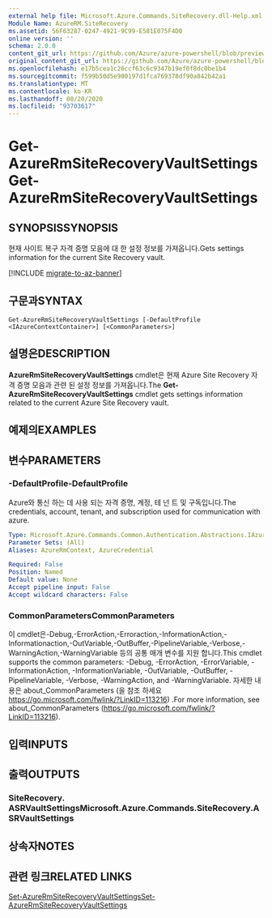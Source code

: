 ```yaml
---
external help file: Microsoft.Azure.Commands.SiteRecovery.dll-Help.xml
Module Name: AzureRM.SiteRecovery
ms.assetid: 56F63287-0247-4921-9C99-E581E075F4D0
online version: ''
schema: 2.0.0
content_git_url: https://github.com/Azure/azure-powershell/blob/preview/src/ResourceManager/SiteRecovery/Commands.SiteRecovery/help/Get-AzureRmSiteRecoveryVaultSettings.md
original_content_git_url: https://github.com/Azure/azure-powershell/blob/preview/src/ResourceManager/SiteRecovery/Commands.SiteRecovery/help/Get-AzureRmSiteRecoveryVaultSettings.md
ms.openlocfilehash: e17b5cea1c26ccf63c6c9347b19ef0f8dc0be1b4
ms.sourcegitcommit: f599b50d5e980197d1fca769378df90a842b42a1
ms.translationtype: MT
ms.contentlocale: ko-KR
ms.lasthandoff: 08/20/2020
ms.locfileid: "93703617"
---
```

# <span data-ttu-id="c444c-101">Get-AzureRmSiteRecoveryVaultSettings</span><span class="sxs-lookup"><span data-stu-id="c444c-101">Get-AzureRmSiteRecoveryVaultSettings</span></span>

## <span data-ttu-id="c444c-102">SYNOPSIS</span><span class="sxs-lookup"><span data-stu-id="c444c-102">SYNOPSIS</span></span>
<span data-ttu-id="c444c-103">현재 사이트 복구 자격 증명 모음에 대 한 설정 정보를 가져옵니다.</span><span class="sxs-lookup"><span data-stu-id="c444c-103">Gets settings information for the current Site Recovery vault.</span></span>

[!INCLUDE [migrate-to-az-banner](../../includes/migrate-to-az-banner.md)]

## <span data-ttu-id="c444c-104">구문과</span><span class="sxs-lookup"><span data-stu-id="c444c-104">SYNTAX</span></span>

```
Get-AzureRmSiteRecoveryVaultSettings [-DefaultProfile <IAzureContextContainer>] [<CommonParameters>]
```

## <span data-ttu-id="c444c-105">설명은</span><span class="sxs-lookup"><span data-stu-id="c444c-105">DESCRIPTION</span></span>
<span data-ttu-id="c444c-106">**AzureRmSiteRecoveryVaultSettings** cmdlet은 현재 Azure Site Recovery 자격 증명 모음과 관련 된 설정 정보를 가져옵니다.</span><span class="sxs-lookup"><span data-stu-id="c444c-106">The **Get-AzureRmSiteRecoveryVaultSettings** cmdlet gets settings information related to the current Azure Site Recovery vault.</span></span>

## <span data-ttu-id="c444c-107">예제의</span><span class="sxs-lookup"><span data-stu-id="c444c-107">EXAMPLES</span></span>

## <span data-ttu-id="c444c-108">변수</span><span class="sxs-lookup"><span data-stu-id="c444c-108">PARAMETERS</span></span>

### <span data-ttu-id="c444c-109">-DefaultProfile</span><span class="sxs-lookup"><span data-stu-id="c444c-109">-DefaultProfile</span></span>
<span data-ttu-id="c444c-110">Azure와 통신 하는 데 사용 되는 자격 증명, 계정, 테 넌 트 및 구독입니다.</span><span class="sxs-lookup"><span data-stu-id="c444c-110">The credentials, account, tenant, and subscription used for communication with azure.</span></span>

```yaml
Type: Microsoft.Azure.Commands.Common.Authentication.Abstractions.IAzureContextContainer
Parameter Sets: (All)
Aliases: AzureRmContext, AzureCredential

Required: False
Position: Named
Default value: None
Accept pipeline input: False
Accept wildcard characters: False
```

### <span data-ttu-id="c444c-111">CommonParameters</span><span class="sxs-lookup"><span data-stu-id="c444c-111">CommonParameters</span></span>
<span data-ttu-id="c444c-112">이 cmdlet은-Debug,-ErrorAction,-Erroraction,-InformationAction,-Informationaction,-OutVariable,-OutBuffer,-PipelineVariable,-Verbose,-WarningAction,-WarningVariable 등의 공통 매개 변수를 지원 합니다.</span><span class="sxs-lookup"><span data-stu-id="c444c-112">This cmdlet supports the common parameters: -Debug, -ErrorAction, -ErrorVariable, -InformationAction, -InformationVariable, -OutVariable, -OutBuffer, -PipelineVariable, -Verbose, -WarningAction, and -WarningVariable.</span></span> <span data-ttu-id="c444c-113">자세한 내용은 about_CommonParameters (을 참조 하세요 https://go.microsoft.com/fwlink/?LinkID=113216) .</span><span class="sxs-lookup"><span data-stu-id="c444c-113">For more information, see about_CommonParameters (https://go.microsoft.com/fwlink/?LinkID=113216).</span></span>

## <span data-ttu-id="c444c-114">입력</span><span class="sxs-lookup"><span data-stu-id="c444c-114">INPUTS</span></span>

## <span data-ttu-id="c444c-115">출력</span><span class="sxs-lookup"><span data-stu-id="c444c-115">OUTPUTS</span></span>

### <span data-ttu-id="c444c-116">SiteRecovery. ASRVaultSettings</span><span class="sxs-lookup"><span data-stu-id="c444c-116">Microsoft.Azure.Commands.SiteRecovery.ASRVaultSettings</span></span>

## <span data-ttu-id="c444c-117">상속자</span><span class="sxs-lookup"><span data-stu-id="c444c-117">NOTES</span></span>

## <span data-ttu-id="c444c-118">관련 링크</span><span class="sxs-lookup"><span data-stu-id="c444c-118">RELATED LINKS</span></span>

[<span data-ttu-id="c444c-119">Set-AzureRmSiteRecoveryVaultSettings</span><span class="sxs-lookup"><span data-stu-id="c444c-119">Set-AzureRmSiteRecoveryVaultSettings</span></span>](./Set-AzureRmSiteRecoveryVaultSettings.md)
